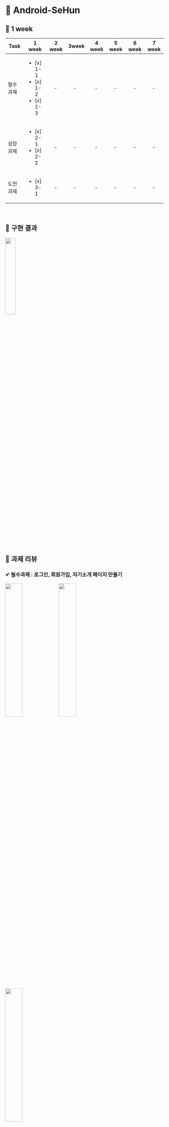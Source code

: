 # &#128154; Android-SeHun

## &#128204; 1 week

| Task           |1 week|2 week|3week|4 week|5 week|6 week|7 week|
|----------------|---------------|---------------|----------------|-----------|-----------|-----------|-----------|
| 필수 과제 | <ul><li> [x] 1-1</li><li> [x] 1-2</li><li> [x] 1-3 |　- |　- |　- |　- |　- | 　- |
| 성장 과제 | <ul><li> [x] 2-1</li><li> [x] 2-2 |　- |　- | 　- |　- |　- |　- |
| 도전 과제 | <ul><li> [x] 3-1</li> |　- |　- | 　- |　- |　- |　- |

<br/>

## &#128204; 구현 결과

<img src="https://user-images.githubusercontent.com/81347125/164276484-398e7dd2-a414-46dc-b4f5-8d4139234367.gif" width="25%"> 
<br/>

## &#128204; 과제 리뷰

### &#10004; 필수과제 : 로그인, 회원가입, 자기소개 페이지 만들기

<img src="https://user-images.githubusercontent.com/81347125/164273755-3fdae97f-48f9-493c-a734-a2c2a08f1aad.jpg" width = "33%"> <img src="https://user-images.githubusercontent.com/81347125/164275877-09af936b-fb05-45b4-989d-484f41271725.jpg" width = "33%"> <img src="https://user-images.githubusercontent.com/81347125/164275892-ea6f48d3-448b-49ba-9e08-f8e01043bec9.jpg" width="33%">
<br>

#### 1. SignInActivity, SignUpActivity TextView 분기처리

> SignInActivity, SignUpActivity

 ``` kotlin
 val etId = etSigninId.text.toString()
 val etPw = etSigninPw.text.toString()

 if (etId.isEmpty() || etPw.isEmpty()) {
     shortToast("로그인 실패")
 } else {
     shortToast("${etId}님 환영합니다")
 }
 ```

 ``` kotlin
 val etName = etSignupName.text.toString()
 val etId = etSignupId.text.toString()
 val etPw = etSignupPw.text.toString()

 if (etId.isEmpty() || etPw.isEmpty() || etName.isEmpty()) {
     shortToast("입력되지 않은 정보가 있습니다")
 } else {
     shortToast("회원가입이 완료되었습니다") 
 }
 ```

#### 2. 토스트 메시지 출력

> util 추가

 ``` kotlin
 fun Context.shortToast(message: String) {
    Toast.makeText(this, message, Toast.LENGTH_SHORT).show()
 }
 ```

 ``` kotlin
 shortToast("로그인 실패")
 ```

#### 3. EditTextView 입력 내용 숨기기

 ``` kotlin
 android:inputType="textPersonName"
 ```

#### 4. EditTextView 미리보기

 ``` kotlin
 android:hint="@string/et_signin_id"
 ```

#### 5. 버튼 이벤트 처리

> SignInActivity, SignUpActivity

 ``` kotlin
 btnSigninLogin.setOnClickListener {
         startActivity(Intent(this@SignInActivity, HomeActivity::class.java))
 }
 ```

 ``` kotlin
 btnSignUpLogin.setOnClickListener {
         finish()
 }
 ```

#### 6. 자기소개 페이지 만들기

 <img src="https://user-images.githubusercontent.com/81347125/167310597-b3136478-edf6-4a5a-9500-9262c5ccadf9.png" width = "20%">
 
---

### &#10004; 성장과제 : 화면이동 + @, 사진 1:1 비율 및 스크롤 구현

<img src="https://user-images.githubusercontent.com/81347125/164283543-546238d9-593a-44f3-81b8-27174ba3d30c.jpg" width = "33%"> <img src="https://user-images.githubusercontent.com/81347125/164283553-a906587e-8c60-4fb1-bd25-bd767869635f.jpg" width = "33%"> 
<br>

#### 1. 회원가입 성공 시, 입력했던 아이디 및 패스워드 로그인 뷰로 이동(registerForActivityResult)

> 1. SignInActivity에서 ActivityResult에 대한 콜백 등록 및 양방향 Launcher 생성

 ``` kotlin
 val resultLauncher =
     registerForActivityResult(ActivityResultContracts.StartActivityForResult()) { result ->
         if (result.resultCode == Activity.RESULT_OK) {
             val myData: Intent? = result.data
             ...
         }
     }
 ```

> 2. 위에 생성한 런처의 인자로 Intent를 담아, SignUpActivity 실행

 ``` kotlin
 btnSigninSignup.setOnClickListener {
     resultLauncher.launch(Intent(this@SignInActivity, SignUpActivity::class.java))
 }
 ```

> 3. SignUpActivity에서 putExtra를 통해 변수에 아이디 및 비밀번호 값을 담고, SignUpActivity를 종료시킴

 ``` kotlin
 btnSignupDone.setOnClickListener {
     val etName = etSignupName.text.toString()
     val etId = etSignupId.text.toString()
     val etPw = etSignupPw.text.toString()

     fun passingIntent() {
         val intent = Intent(this@SignUpActivity, SignInActivity::class.java)
         intent.putExtra("id", etId)
         intent.putExtra("pw", etPw)
         setResult(Activity.RESULT_OK, intent)
         finish()
     }
 }
  ```

> 4. SignInActivity로 돌아와, 콜백 확인 후, 해당 결과값을 TextView에 세팅

 ``` kotlin
 if (result.resultCode == Activity.RESULT_OK) {
     val myData: Intent? = result.data
     binding.etSigninId.setText(myData?.getStringExtra("id"))
     binding.etSigninPw.setText(myData?.getStringExtra("pw"))
 }
  ```

#### 2. 스크롤 뷰 구현

> HomeActivity.xml에 ScrollView 생성

  ``` kotlin
 <androidx.core.widget.NestedScrollView
      android:layout_width="match_parent"
      android:layout_height="match_parent"> 
  ...
 </androidx.core.widget.NestedScrollView>
  ```

#### 3. 이미지 비율 1:1 설정

> imageView 속성에 해당 코드 추가

 ``` kotlin
 app:layout_constraintDimensionRatio="1:1"
 ```

 
---

### &#10004; 도전과제 : DataBinding 및 MVVM 구현

<img src="https://user-images.githubusercontent.com/81347125/164284287-2224e365-c1ee-41a8-91c1-46770970ea4a.jpg" width = "33%"> <img src="https://user-images.githubusercontent.com/81347125/164284514-c3f22daf-7efe-46d2-8e56-44c50a24e244.jpg" width = "33%"> 
<br>

#### 1. DataBinding을 사용해 데이터 넣기

> 1. build.gradle 세팅

 ``` kotlin
 buildFeatures {
     dataBinding true
 }
 ```

> 2. 레이아웃 파일 수정, 루트를 layout으로 변경, data 태그 추가, variable 설정

 ``` kotlin
 <data>

     <variable
         name="home"
         type="com.example.sehun.feature.home.HomeData" />
 </data>
 ```

> 3. Data Class 생성

 ``` kotlin
 data class HomeData(
    ...
 )
 ```

> 4. 데이터 바인딩 설정

 ``` kotlin
 private lateinit var binding: ActivityHomeBinding

 override fun onCreate(savedInstanceState: Bundle?) {
     super.onCreate(savedInstanceState)
     binding = DataBindingUtil.setContentView(this, R.layout.activity_home)

        dataBinding()
    }
 ```

> 5. Data class 연결

 ``` kotlin
 private fun dataBinding() {
    binding.home = HomeData(
            ...
    )
 }
 ```

> 6. 뷰에서 데이터 넣기

 ``` kotlin
 android:text="@{home.name}"
 android:text="@{home.mbti}"
 ...
 ```

#### 2. DataBinding을 사용해 이미지 넣기

> 1. BindingAdapter object, 함수 구현

  ``` kotlin
  @JvmStatic
  @BindingAdapter("imgResId") // 사용하게 될 attribute
  fun setImageResId(imageview: ImageView, resId: Int) {
      imageview.setImageResource(resId)
  }
  ```

> 2. 뷰에서 이미지 넣기

 ``` kotlin
 app:imgResId="@{home.resid}"
 ```

 
---

## &#128204; 추가자료

#### 1. ViewBinding과 DataBinding 더 [알아보기](https://s2ehun.tistory.com/)

#### 2. registerForActivityResult 더 [알아보기](https://s2ehun.tistory.com/)

